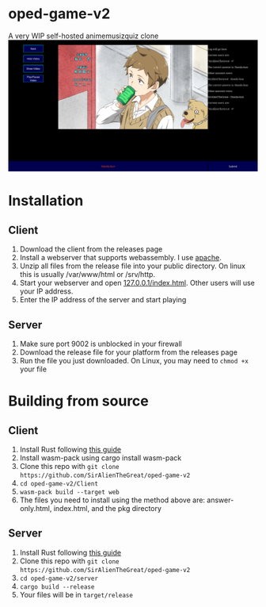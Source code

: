 <h1>oped-game-v2</h1>
<subtitle>A very WIP self-hosted animemusizquiz clone</subtitle>
<img src="Screenshot.png">
<h1>Installation</h1>
<h2>Client</h2>
<ol>
  <li>Download the client from the releases page</li>
  <li>Install a webserver that supports webassembly. I use <a href="https://httpd.apache.org/">apache</a>.</li>
  <li>Unzip all files from the release file into your public directory. On linux this is usually /var/www/html or /srv/http.</li>
  <li>Start your webserver and open <a href="http://127.0.0.1/index.html">127.0.0.1/index.html</a>. Other users will use your IP address.</li>
  <li>Enter the IP address of the server and start playing</li>
</ol>

<h2>Server</h2>
<ol>
  <li>Make sure port 9002 is unblocked in your firewall</li>
  <li>Download the release file for your platform from the releases page</li>
  <li>Run the file you just downloaded. On Linux, you may need to <code>chmod +x</code> your file</li>
</ol>

<h1>Building from source</h1>
<h2>Client</h2>
<ol>
  <li>Install Rust following <a href="https://www.rust-lang.org/learn/get-started">this guide</a></li>
  <li>Install wasm-pack using cargo install wasm-pack</li>
  <li>Clone this repo with <code>git clone https://github.com/SirAlienTheGreat/oped-game-v2</code></li>
  <li><code>cd oped-game-v2/Client</code></li>
  <li><code>wasm-pack build --target web</code></li>
  <li>The files you need to install using the method above are: answer-only.html, index.html, and the pkg directory</li>
</ol>

<h2>Server</h2>
<ol>
  <li>Install Rust following <a href="https://www.rust-lang.org/learn/get-started">this guide</a></li>
  <li>Clone this repo with <code>git clone https://github.com/SirAlienTheGreat/oped-game-v2</code></li>
  <li><code>cd oped-game-v2/server</code></li>
  <li><code>cargo build --release</code></li>
  <li>Your files will be in <code>target/release</code></li>
</ol>
